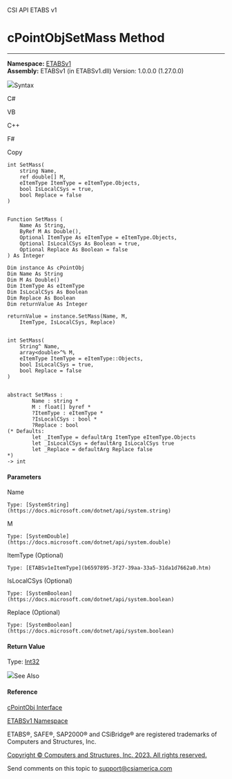 ﻿

CSI API ETABS v1

# cPointObjSetMass Method  
  
---  
  
**Namespace:** [ETABSv1](2780f1b8-2033-5289-2298-1cdb2a7508d9.htm)  
**Assembly:** ETABSv1 (in ETABSv1.dll) Version: 1.0.0.0 (1.27.0.0)

![](../icons/SectionExpanded.png)Syntax

C#

VB

C++

F#

Copy

    
    
    int SetMass(
    	string Name,
    	ref double[] M,
    	eItemType ItemType = eItemType.Objects,
    	bool IsLocalCSys = true,
    	bool Replace = false
    )
    
    
    Function SetMass ( 
    	Name As String,
    	ByRef M As Double(),
    	Optional ItemType As eItemType = eItemType.Objects,
    	Optional IsLocalCSys As Boolean = true,
    	Optional Replace As Boolean = false
    ) As Integer
    
    Dim instance As cPointObj
    Dim Name As String
    Dim M As Double()
    Dim ItemType As eItemType
    Dim IsLocalCSys As Boolean
    Dim Replace As Boolean
    Dim returnValue As Integer
    
    returnValue = instance.SetMass(Name, M, 
    	ItemType, IsLocalCSys, Replace)
    
    
    int SetMass(
    	String^ Name, 
    	array<double>^% M, 
    	eItemType ItemType = eItemType::Objects, 
    	bool IsLocalCSys = true, 
    	bool Replace = false
    )
    
    
    abstract SetMass : 
            Name : string * 
            M : float[] byref * 
            ?ItemType : eItemType * 
            ?IsLocalCSys : bool * 
            ?Replace : bool 
    (* Defaults:
            let _ItemType = defaultArg ItemType eItemType.Objects
            let _IsLocalCSys = defaultArg IsLocalCSys true
            let _Replace = defaultArg Replace false
    *)
    -> int 
    

#### Parameters

Name

    Type: [SystemString](https://docs.microsoft.com/dotnet/api/system.string)  

M

    Type: [SystemDouble](https://docs.microsoft.com/dotnet/api/system.double)  

ItemType (Optional)

    Type: [ETABSv1eItemType](b6597895-3f27-39aa-33a5-31da1d7662a0.htm)  

IsLocalCSys (Optional)

    Type: [SystemBoolean](https://docs.microsoft.com/dotnet/api/system.boolean)  

Replace (Optional)

    Type: [SystemBoolean](https://docs.microsoft.com/dotnet/api/system.boolean)  

#### Return Value

Type: [Int32](https://docs.microsoft.com/dotnet/api/system.int32)

![](../icons/SectionExpanded.png)See Also

#### Reference

[cPointObj Interface](07661691-ffa8-f77b-7580-1973c7be1978.htm)

[ETABSv1 Namespace](2780f1b8-2033-5289-2298-1cdb2a7508d9.htm)

ETABS®, SAFE®, SAP2000® and CSiBridge® are registered trademarks of Computers
and Structures, Inc.  

[Copyright © Computers and Structures, Inc. 2023. All rights
reserved.](http://www.csiamerica.com)

Send comments on this topic to
[support@csiamerica.com](mailto:support%40csiamerica.com?Subject=CSI%20API%20ETABS%20v1)

